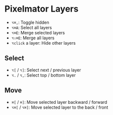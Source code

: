 # Pixelmator Layers

- `⌥⌘,`: Toggle hidden
- `⌥⌘A`: Select all layers
- `⌥⌘E`: Merge selected layers
- `⌥⇧⌘E`: Merge all layers
- `⌥click` a layer: Hide other layers

## Select

- `⌥[` / `⌥]`: Select next / previous layer
- `⌥.` / `⌥,`: Select top / bottom layer

## Move

- `⌘[` / `⌘]`: Move selected layer backward / forward
- `⌥⌘[` / `⌥⌘]`: Move selected layer to the back / front
